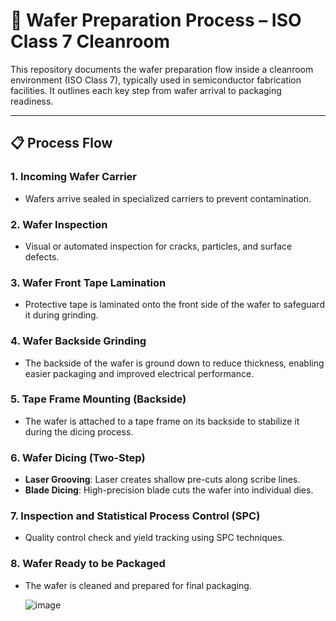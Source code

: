# 🧼 Wafer Preparation Process – ISO Class 7 Cleanroom

This repository documents the wafer preparation flow inside a cleanroom environment (ISO Class 7), typically used in semiconductor fabrication facilities. It outlines each key step from wafer arrival to packaging readiness.

---

## 📋 Process Flow

### 1. Incoming Wafer Carrier
- Wafers arrive sealed in specialized carriers to prevent contamination.

### 2. Wafer Inspection
- Visual or automated inspection for cracks, particles, and surface defects.

### 3. Wafer Front Tape Lamination
- Protective tape is laminated onto the front side of the wafer to safeguard it during grinding.

### 4. Wafer Backside Grinding
- The backside of the wafer is ground down to reduce thickness, enabling easier packaging and improved electrical performance.

### 5. Tape Frame Mounting (Backside)
- The wafer is attached to a tape frame on its backside to stabilize it during the dicing process.

### 6. Wafer Dicing (Two-Step)
- **Laser Grooving**: Laser creates shallow pre-cuts along scribe lines.
- **Blade Dicing**: High-precision blade cuts the wafer into individual dies.

### 7. Inspection and Statistical Process Control (SPC)
- Quality control check and yield tracking using SPC techniques.

### 8. Wafer Ready to be Packaged
- The wafer is cleaned and prepared for final packaging.

  ![image](https://github.com/user-attachments/assets/d8e63972-0f66-4c3f-af8f-cf584d9d6b87)

